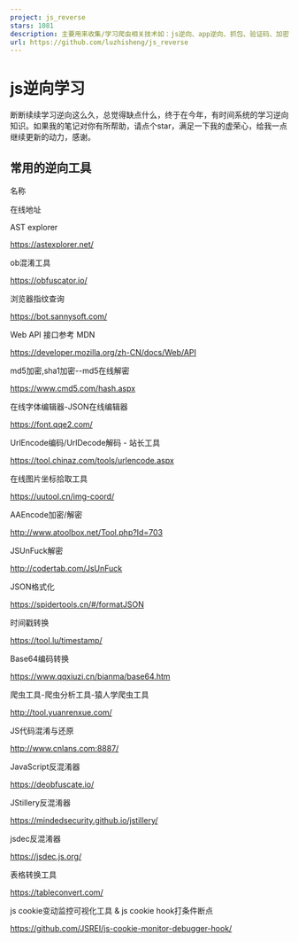 ```yaml
---
project: js_reverse
stars: 1081
description: 主要用来收集/学习爬虫相关技术如：js逆向、app逆向、抓包、验证码、加密技术、自动化技术、机器学习。
url: https://github.com/luzhisheng/js_reverse
---
```


js逆向学习
======

断断续续学习逆向这么久，总觉得缺点什么，终于在今年，有时间系统的学习逆向知识。如果我的笔记对你有所帮助，请点个star，满足一下我的虚荣心，给我一点继续更新的动力，感谢。

常用的逆向工具
-------

名称

在线地址

AST explorer

https://astexplorer.net/

ob混淆工具

https://obfuscator.io/

浏览器指纹查询

https://bot.sannysoft.com/

Web API 接口参考 MDN

https://developer.mozilla.org/zh-CN/docs/Web/API

md5加密,sha1加密--md5在线解密

https://www.cmd5.com/hash.aspx

在线字体编辑器-JSON在线编辑器

https://font.qqe2.com/

UrlEncode编码/UrlDecode解码 - 站长工具

https://tool.chinaz.com/tools/urlencode.aspx

在线图片坐标拾取工具

https://uutool.cn/img-coord/

AAEncode加密/解密

http://www.atoolbox.net/Tool.php?Id=703

JSUnFuck解密

http://codertab.com/JsUnFuck

JSON格式化

https://spidertools.cn/#/formatJSON

时间戳转换

https://tool.lu/timestamp/

Base64编码转换

https://www.qqxiuzi.cn/bianma/base64.htm

爬虫工具-爬虫分析工具-猿人学爬虫工具

http://tool.yuanrenxue.com/

JS代码混淆与还原

http://www.cnlans.com:8887/

JavaScript反混淆器

https://deobfuscate.io/

JStillery反混淆器

https://mindedsecurity.github.io/jstillery/

jsdec反混淆器

https://jsdec.js.org/

表格转换工具

https://tableconvert.com/

js cookie变动监控可视化工具 & js cookie hook打条件断点

https://github.com/JSREI/js-cookie-monitor-debugger-hook/
